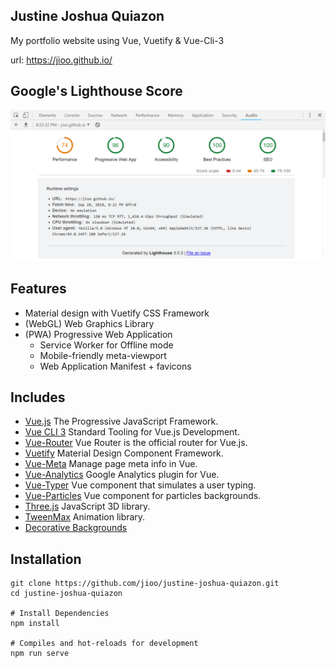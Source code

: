 ## Justine Joshua Quiazon ##

My portfolio website using Vue, Vuetify &amp; Vue-Cli-3

url: <a href="https://jioo.github.io/" target="_blank">https://jioo.github.io/</a>

## Google's Lighthouse Score ##

![Lighthouse Score](public/img/lighthouse-score.png)

## Features ##

* Material design with Vuetify CSS Framework
* (WebGL) Web Graphics Library
* (PWA) Progressive Web Application 
  * Service Worker for Offline mode
  * Mobile-friendly meta-viewport
  * Web Application Manifest + favicons

## Includes ##

* [Vue.js](https://vuejs.org/) The Progressive JavaScript Framework.
* [Vue CLI 3](https://cli.vuejs.org/) Standard Tooling for Vue.js Development.
* [Vue-Router](https://router.vuejs.org/en/) Vue Router is the official router for Vue.js.
* [Vuetify](https://vuetifyjs.com/en/) Material Design Component Framework.
* [Vue-Meta](https://github.com/declandewet/vue-meta) Manage page meta info in Vue.
* [Vue-Analytics](https://github.com/MatteoGabriele/vue-analytics) Google Analytics plugin for Vue.
* [Vue-Typer](https://github.com/cngu/vue-typer) Vue component that simulates a user typing.
* [Vue-Particles](https://github.com/creotip/vue-particles) Vue component for particles backgrounds.
* [Three.js](https://threejs.org/) JavaScript 3D library.
* [TweenMax](https://greensock.com/tweenmax) Animation library.
* [Decorative Backgrounds](https://github.com/Mamboleoo/DecorativeBackgrounds/)

## Installation
```
git clone https://github.com/jioo/justine-joshua-quiazon.git
cd justine-joshua-quiazon

# Install Dependencies
npm install

# Compiles and hot-reloads for development
npm run serve
```